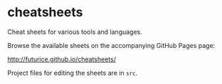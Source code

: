 # cheatsheets

Cheat sheets for various tools and languages.

Browse the available sheets on the accompanying GitHub Pages page:

http://futurice.github.io/cheatsheets/

Project files for editing the sheets are in `src`.
